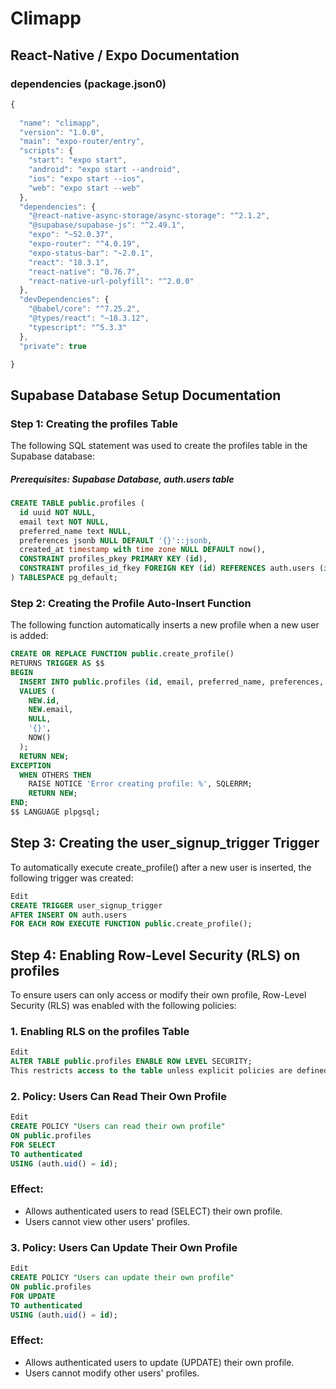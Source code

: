 # Climapp

## React-Native / Expo Documentation

### dependencies (package.json0)
```javascript
{
  
  "name": "climapp",
  "version": "1.0.0",
  "main": "expo-router/entry",
  "scripts": {
    "start": "expo start",
    "android": "expo start --android",
    "ios": "expo start --ios",
    "web": "expo start --web"
  },
  "dependencies": {
    "@react-native-async-storage/async-storage": "^2.1.2",
    "@supabase/supabase-js": "^2.49.1",
    "expo": "~52.0.37",
    "expo-router": "^4.0.19",
    "expo-status-bar": "~2.0.1",
    "react": "18.3.1",
    "react-native": "0.76.7",
    "react-native-url-polyfill": "^2.0.0"
  },
  "devDependencies": {
    "@babel/core": "^7.25.2",
    "@types/react": "~18.3.12",
    "typescript": "^5.3.3"
  },
  "private": true

}
```

## Supabase Database Setup Documentation
### Step 1: Creating the profiles Table
The following SQL statement was used to create the profiles table in the Supabase database:

##### Prerequisites: Supabase Database, auth.users table  
```sql
CREATE TABLE public.profiles (
  id uuid NOT NULL,
  email text NOT NULL,
  preferred_name text NULL,
  preferences jsonb NULL DEFAULT '{}'::jsonb,
  created_at timestamp with time zone NULL DEFAULT now(),
  CONSTRAINT profiles_pkey PRIMARY KEY (id),
  CONSTRAINT profiles_id_fkey FOREIGN KEY (id) REFERENCES auth.users (id) ON DELETE CASCADE
) TABLESPACE pg_default;

```

### Step 2: Creating the Profile Auto-Insert Function
The following function automatically inserts a new profile when a new user is added:
```sql
CREATE OR REPLACE FUNCTION public.create_profile()
RETURNS TRIGGER AS $$
BEGIN
  INSERT INTO public.profiles (id, email, preferred_name, preferences, created_at)
  VALUES (
    NEW.id,
    NEW.email,
    NULL, 
    '{}', 
    NOW() 
  );
  RETURN NEW;
EXCEPTION
  WHEN OTHERS THEN
    RAISE NOTICE 'Error creating profile: %', SQLERRM; 
    RETURN NEW; 
END;
$$ LANGUAGE plpgsql;
```

## Step 3: Creating the user_signup_trigger Trigger
To automatically execute create_profile() after a new user is inserted, the following trigger was created:

```sql
Edit
CREATE TRIGGER user_signup_trigger
AFTER INSERT ON auth.users
FOR EACH ROW EXECUTE FUNCTION public.create_profile();
```

## Step 4: Enabling Row-Level Security (RLS) on profiles
To ensure users can only access or modify their own profile, Row-Level Security (RLS) was enabled with the following policies:

### 1. Enabling RLS on the profiles Table
```sql
Edit
ALTER TABLE public.profiles ENABLE ROW LEVEL SECURITY;
This restricts access to the table unless explicit policies are defined.
```

### 2. Policy: Users Can Read Their Own Profile
```sql
Edit
CREATE POLICY "Users can read their own profile"
ON public.profiles
FOR SELECT
TO authenticated
USING (auth.uid() = id);
```
### Effect:

- Allows authenticated users to read (SELECT) their own profile.
- Users cannot view other users' profiles.

### 3. Policy: Users Can Update Their Own Profile
```sql
Edit
CREATE POLICY "Users can update their own profile"
ON public.profiles
FOR UPDATE
TO authenticated
USING (auth.uid() = id);
``` 
### Effect:
- Allows authenticated users to update (UPDATE) their own profile.
- Users cannot modify other users' profiles.
